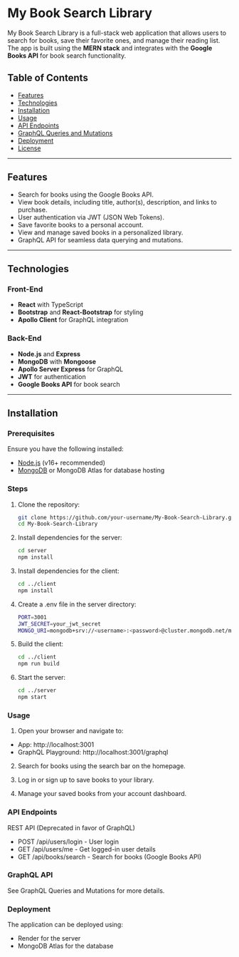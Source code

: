 # My Book Search Library

My Book Search Library is a full-stack web application that allows users to search for books, save their favorite ones, and manage their reading list. The app is built using the **MERN stack** and integrates with the **Google Books API** for book search functionality.

## Table of Contents
- [Features](#features)
- [Technologies](#technologies)
- [Installation](#installation)
- [Usage](#usage)
- [API Endpoints](#api-endpoints)
- [GraphQL Queries and Mutations](#graphql-queries-and-mutations)
- [Deployment](#deployment)
- [License](#license)

---

## Features
- Search for books using the Google Books API.
- View book details, including title, author(s), description, and links to purchase.
- User authentication via JWT (JSON Web Tokens).
- Save favorite books to a personal account.
- View and manage saved books in a personalized library.
- GraphQL API for seamless data querying and mutations.

---

## Technologies
### Front-End
- **React** with TypeScript
- **Bootstrap** and **React-Bootstrap** for styling
- **Apollo Client** for GraphQL integration

### Back-End
- **Node.js** and **Express**
- **MongoDB** with **Mongoose**
- **Apollo Server Express** for GraphQL
- **JWT** for authentication
- **Google Books API** for book search

---

## Installation
### Prerequisites
Ensure you have the following installed:
- [Node.js](https://nodejs.org/) (v16+ recommended)
- [MongoDB](https://www.mongodb.com/) or MongoDB Atlas for database hosting

### Steps
1. Clone the repository:
   ```bash
   git clone https://github.com/your-username/My-Book-Search-Library.git
   cd My-Book-Search-Library

2. Install dependencies for the server:
   ```bash
   cd server
   npm install

3. Install dependencies for the client:
   ```bash
   cd ../client
   npm install

4. Create a .env file in the server directory:
   ```bash
   PORT=3001
   JWT_SECRET=your_jwt_secret
   MONGO_URI=mongodb+srv://<username>:<password>@cluster.mongodb.net/mydatabase

5. Build the client:
   ```bash
   cd ../client
   npm run build

6. Start the server:
   ```bash
   cd ../server
   npm start

### Usage

1. Open your browser and navigate to:

 - App: http://localhost:3001
 - GraphQL Playground: http://localhost:3001/graphql

2. Search for books using the search bar on the homepage.

3. Log in or sign up to save books to your library.

4. Manage your saved books from your account dashboard.

### API Endpoints
REST API (Deprecated in favor of GraphQL)
 - POST /api/users/login - User login
 - GET /api/users/me - Get logged-in user details
 - GET /api/books/search - Search for books (Google Books API)

### GraphQL API
See GraphQL Queries and Mutations for more details.

### Deployment
The application can be deployed using:

 - Render for the server
 - MongoDB Atlas for the database
